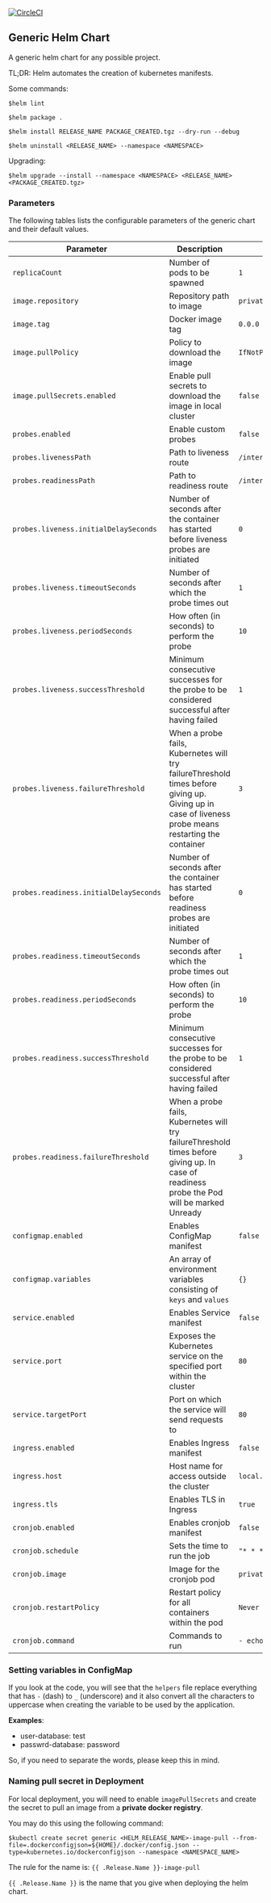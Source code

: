 [![CircleCI](https://circleci.com/gh/leandrosolagna/chart-generic.svg?style=shield)](https://circleci.com/gh/leandrosolagna/chart-generic)

## Generic Helm Chart

A generic helm chart for any possible project.

TL;DR: Helm automates the creation of kubernetes manifests.

Some commands:

`$helm lint`

`$helm package .`

`$helm install RELEASE_NAME PACKAGE_CREATED.tgz --dry-run --debug`

`$helm uninstall <RELEASE_NAME> --namespace <NAMESPACE>`

Upgrading:

`$helm upgrade --install --namespace <NAMESPACE> <RELEASE_NAME> <PACKAGE_CREATED.tgz>`

### Parameters
The following tables lists the configurable parameters of the generic chart and their default values.

| Parameter | Description | Default |
|--- | --- | --- |
| `replicaCount` | Number of pods to be spawned | `1` |
| `image.repository` | Repository path to image | `private.repo.local:5000/path/to/image` |
| `image.tag` | Docker image tag | `0.0.0` |
| `image.pullPolicy` | Policy to download the image | `IfNotPresent` |
| `image.pullSecrets.enabled` | Enable pull secrets to download the image in local cluster | `false` |
| `probes.enabled` | Enable custom probes | `false` |
| `probes.livenessPath` | Path to liveness route | `/internal/liveness` |
| `probes.readinessPath` | Path to readiness route | `/internal/readiness` |
| `probes.liveness.initialDelaySeconds` | Number of seconds after the container has started before liveness probes are initiated | `0` |
| `probes.liveness.timeoutSeconds` | Number of seconds after which the probe times out | `1` |
| `probes.liveness.periodSeconds` | How often (in seconds) to perform the probe | `10` |
| `probes.liveness.successThreshold` | Minimum consecutive successes for the probe to be considered successful after having failed | `1` |
| `probes.liveness.failureThreshold` | When a probe fails, Kubernetes will try failureThreshold times before giving up. Giving up in case of liveness probe means restarting the container | `3` |
| `probes.readiness.initialDelaySeconds` | Number of seconds after the container has started before readiness probes are initiated | `0` |
| `probes.readiness.timeoutSeconds` | Number of seconds after which the probe times out | `1` |
| `probes.readiness.periodSeconds` | How often (in seconds) to perform the probe | `10` |
| `probes.readiness.successThreshold` | Minimum consecutive successes for the probe to be considered successful after having failed | `1` |
| `probes.readiness.failureThreshold` | When a probe fails, Kubernetes will try failureThreshold times before giving up. In case of readiness probe the Pod will be marked Unready | `3` |
| `configmap.enabled` | Enables ConfigMap manifest | `false` |
| `configmap.variables` | An array of environment variables consisting of `keys` and `values` | `{}` |
| `service.enabled` | Enables Service manifest | `false` |
| `service.port` | Exposes the Kubernetes service on the specified port within the cluster | `80` |
| `service.targetPort` | Port on which the service will send requests to | `80` |
| `ingress.enabled` | Enables Ingress manifest | `false` |
| `ingress.host` | Host name for access outside the cluster | `local.web.image` |
| `ingress.tls` | Enables TLS in Ingress | `true` |
| `cronjob.enabled` | Enables cronjob manifest | `false` |
| `cronjob.schedule` | Sets the time to run the job | `"* * * * *"` |
| `cronjob.image` | Image for the cronjob pod | `private.repo.local:5000/path/to/image:latest` |
| `cronjob.restartPolicy` | Restart policy for all containers within the pod | `Never` |
| `cronjob.command` | Commands to run | `- echo "Testing cronjob"` |


### Setting variables in ConfigMap

If you look at the code, you will see that the `helpers` file replace everything that has `-` (dash) to `_` (underscore) and it also convert all the characters to uppercase when creating the variable to be used by the application.

**Examples**:
 - user-database: test
 - passwrd-database: password

So, if you need to separate the words, please keep this in mind.


### Naming pull secret in Deployment

For local deployment, you will need to enable `imagePullSecrets` and create the secret to pull an image from a **private docker registry**.

You may do this using the following command:

`$kubectl create secret generic <HELM_RELEASE_NAME>-image-pull --from-file=.dockerconfigjson=${HOME}/.docker/config.json --type=kubernetes.io/dockerconfigjson --namespace <NAMESPACE_NAME>`

The rule for the name is: `{{ .Release.Name }}-image-pull`

`{{ .Release.Name }}` is the name that you give when deploying the helm chart.

